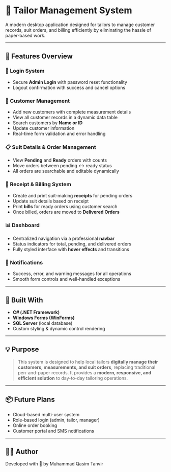 # 👔 Tailor Management System

A modern desktop application designed for tailors to manage customer records, suit orders, and billing efficiently by eliminating the hassle of paper-based work.

---

## 🧩 Features Overview

### 🔐 Login System
- Secure **Admin Login** with password reset functionality
- Logout confirmation with success and cancel options

### 👤 Customer Management
- Add new customers with complete measurement details
- View all customer records in a dynamic data table
- Search customers by **Name or ID**
- Update customer information
- Real-time form validation and error handling

### 📋 Suit Details & Order Management
- View **Pending** and **Ready** orders with counts
- Move orders between pending ↔ ready status
- All orders are searchable and editable dynamically

### 🧾 Receipt & Billing System
- Create and print suit-making **receipts** for pending orders
- Update suit details based on receipt
- Print **bills** for ready orders using customer search
- Once billed, orders are moved to **Delivered Orders**

### 📊 Dashboard
- Centralized navigation via a professional **navbar**
- Status indicators for total, pending, and delivered orders
- Fully styled interface with **hover effects** and transitions

### 💬 Notifications
- Success, error, and warning messages for all operations
- Smooth form controls and well-handled exceptions

---

## 🔧 Built With

- **C# (.NET Framework)**
- **Windows Forms (WinForms)**
- **SQL Server** (local database)
- Custom styling & dynamic control rendering

---

## 💡 Purpose

> This system is designed to help local tailors **digitally manage their customers, measurements, and suit orders**, replacing traditional pen-and-paper records. It provides a **modern, responsive, and efficient solution** to day-to-day tailoring operations.

---


## 📦 Future Plans

- Cloud-based multi-user system
- Role-based login (admin, tailor, manager)
- Online order booking
- Customer portal and SMS notifications

---

## 🧑‍💻 Author

Developed with 💙 by Muhammad Qasim Tanvir

